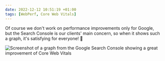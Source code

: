 ```yaml
---
date: 2022-12-12 10:51:19 +01:00
tags: [WebPerf, Core Web Vitals]
---
```


Of course we don't work on performance improvements only for Google, but the Search Console is our clients' main concern, so when it shows such a graph, it's satisfying for everyone! 🎉

![Screenshot of a graph from the Google Search Console showing a great improvement of Core Web Vitals](google-search-console-core-web-vitals.png)
